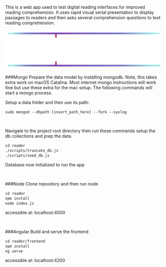 This is a web app used to test digital reading interfaces for improved reading comprehension. It uses rapid visual serial presentation to display passages to readers and then asks several comprehension questions to test reading comprehension. 

![](example.gif)

###Mongo
Prepare the data model by installing mongodb. Note, this takes extra work on macOS Catalina. Most internet mongo instructions will work fine but use these extra for the mac setup. The following commands will start a mongo process.

Setup a data folder and then use its path:
```shell script
sudo mongod --dbpath [insert_path_here] --fork --syslog
```
<br/>

Navigate to the project root directory then run these commands setup the db collections and prep the data.
```shell script
cd reader
./scripts/truncate_db.js
./scripts/seed_db.js
```
Database now initialized to run the app

<br/>

###Node
Clone repository and then run node
```
cd reader
npm install
node index.js
```
accessible at: localhost:4000

<br/>

###Angular
Build and serve the frontend
```shell script
cd reader/frontend
npm install
ng serve
```
accessible at: localhost:4200
